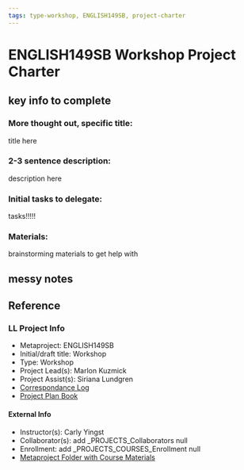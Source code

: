 ```yaml
---
tags: type-workshop, ENGLISH149SB, project-charter
---
```


# ENGLISH149SB Workshop Project Charter

## key info to complete
### More thought out, specific title: 
title here
### 2-3 sentence description:
description here
### Initial tasks to delegate: 
tasks!!!!!
### Materials:
brainstorming materials to get help with


## messy notes

## Reference
### LL Project Info
* Metaproject: ENGLISH149SB
* Initial/draft title: Workshop
* Type: Workshop
* Project Lead(s): Marlon Kuzmick
* Project Assist(s): Siriana Lundgren
* [Correspondance Log](https://docs.google.com/document/d/1er6kI593Yhi-ilMVFajOY3P7E4lqWRifMzTsSY1vhwA/edit)
* [Project Plan Book](https://hackmd.io/@ll-23-24/SkDBjNLR3)

#### External Info
* Instructor(s): Carly Yingst
* Collaborator(s): add _PROJECTS_Collaborators null
* Enrollment: add _PROJECTS_COURSES_Enrollment null
* [Metaproject Folder with Course Materials](https://drive.google.com/drive/folders/1xRR9U6psz6cwbxP93YXvZ-cCDmCr-V2c)





